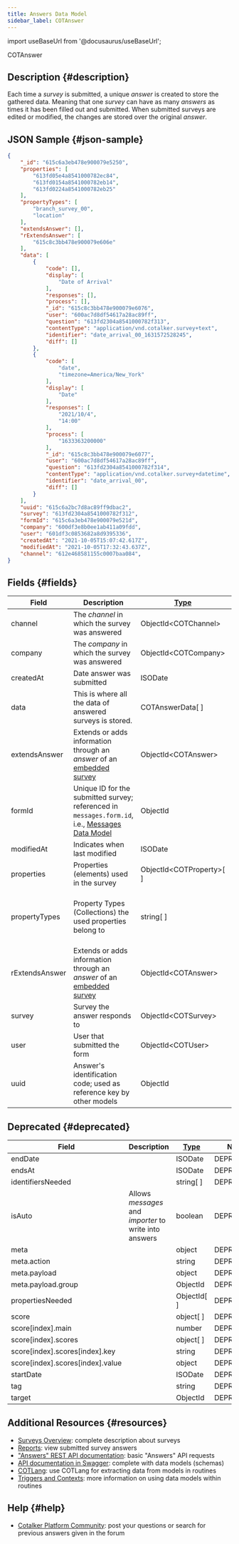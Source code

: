 ```yaml
---
title: Answers Data Model
sidebar_label: COTAnswer
---
```

import useBaseUrl from '@docusaurus/useBaseUrl'; 

<span className="hero__subtitle">COTAnswer</span>

## Description {#description}

Each time a _survey_ is submitted, a unique _answer_ is created to store the gathered data. Meaning that one _survey_ can have as many _answers_ as times it has been filled out and submitted. When submitted surveys are edited or modified, the changes are stored over the original _answer_.

## JSON Sample {#json-sample}
```json
{
    "_id": "615c6a3eb478e900079e5250",
    "properties": [
        "613fd05e4a8541000782ec84",
        "613fd0154a8541000782eb14",
        "613fd0224a8541000782eb25"
    ],
    "propertyTypes": [
        "branch_survey_00",
        "location"
    ],
    "extendsAnswer": [],
    "rExtendsAnswer": [
        "615c8c3bb478e900079e606e"
    ],
    "data": [
        {
            "code": [],
            "display": [
                "Date of Arrival"
            ],
            "responses": [],
            "process": [],
            "_id": "615c8c3bb478e900079e6076",
            "user": "600ac7d8df54617a28ac89ff",
            "question": "613fd2304a8541000782f313",
            "contentType": "application/vnd.cotalker.survey+text",
            "identifier": "date_arrival_00_1631572528245",
            "diff": []
        },
        {
            "code": [
                "date",
                "timezone=America/New_York"
            ],
            "display": [
                "Date"
            ],
            "responses": [
                "2021/10/4",
                "14:00"
            ],
            "process": [
                "1633363200000"
            ],
            "_id": "615c8c3bb478e900079e6077",
            "user": "600ac7d8df54617a28ac89ff",
            "question": "613fd2304a8541000782f314",
            "contentType": "application/vnd.cotalker.survey+datetime",
            "identifier": "date_arrival_00",
            "diff": []
        }
    ],
    "uuid": "615c6a2bc7d8ac89ff9dbac2",
    "survey": "613fd2304a8541000782f312",
    "formId": "615c6a3eb478e900079e521d",
    "company": "600df3e8b0ee1ab411a09fdd",
    "user": "601df3c0853682a8d9395336",
    "createdAt": "2021-10-05T15:07:42.617Z",
    "modifiedAt": "2021-10-05T17:32:43.637Z",
    "channel": "612e468581155c0007baa084",
}
```



## Fields {#fields}

| Field | Description | [Type](/docs/documentation/models/overview_model#data-types) | Notes |
| ---- | ---- | ---- | ---- |
| channel | The _channel_ in which the survey was answered | ObjectId<COTChannel\> | [Channel Data Model](/docs/documentation/models/communication/model_channels)
| company | The _company_ in which the survey was answered | ObjectId<COTCompany\> | [Companies Data Model](/docs/documentation/models/model_company)
| createdAt | Date answer was submitted | ISODate | YYYY-MM-DDTHH:mm:ss.SSSZ
| data | This is where all the data of answered surveys is stored. | COTAnswerData[ ] | [Answer Data Data Model](/docs/documentation/models/surveys/model_answer_data)
| extendsAnswer | Extends or adds information through an _answer_ of an [embedded survey](/docs/documentation/admin/survey/components/survey) | ObjectId<COTAnswer\> | Superseded by `answers.rExtendsAnswer` |
| formId | Unique ID for the submitted survey; referenced in `messages.form.id`, i.e., [Messages Data Model](/docs/documentation/models/communication/model_messages) | ObjectId | |
| modifiedAt | Indicates when last modified | ISODate | YYYY-MM-DDTHH:mm:ss.SSSZ
| properties | Properties (elements) used in the survey | ObjectId<COTProperty\>[ ] | See [Properties Data Model](/docs/documentation/models/databases/model_properties)
| propertyTypes | Property Types (Collections) the used properties belong to | string[ ] | Strings refer to property types' identifier name: `propertyType.code`. See [Property Types Data Model](/docs/documentation/models/databases/model_propertytypes)
| rExtendsAnswer | Extends or adds information through an _answer_ of an [embedded survey](/docs/documentation/admin/survey/components/survey) | ObjectId<COTAnswer\> | 
| survey | Survey the answer responds to | ObjectId<COTSurvey\> | See [Survey Data Model](/docs/documentation/models/surveys/model_surveys)
| user | User that submitted the form | ObjectId<COTUser\> | See [Users Data Model](/docs/documentation/models/users/model_users)
| uuid | Answer's identification code; used as reference key by other models | ObjectId | System generated code |


## Deprecated {#deprecated}

| Field | Description | [Type](/docs/documentation/models/overview_model#data-types) | Notes |
| ---- | ---- | ---- | ---- |
| endDate | | ISODate | DEPRECATED
| endsAt | | ISODate | DEPRECATED
| identifiersNeeded | | string[ ] | DEPRECATED
| isAuto | Allows _messages_ and _importer_ to write into answers | boolean | DEPRECATED
| meta | | object | DEPRECATED
| meta.action | | string | DEPRECATED
| meta.payload | | object | DEPRECATED
| meta.payload.group | | ObjectId | DEPRECATED
| propertiesNeeded | | ObjectId[ ] | DEPRECATED
| score | | object[ ] | DEPRECATED
| score[index].main | | number | DEPRECATED
| score[index].scores | | object[ ] | DEPRECATED
| score[index].scores[index].key | | string | DEPRECATED
| score[index].scores[index].value | | object | DEPRECATED
| startDate | | ISODate | DEPRECATED
| tag | | string | DEPRECATED
| target | | ObjectId | DEPRECATED

## Additional Resources {#resources}

- [Surveys Overview](/docs/documentation/admin/survey/survey_overview): complete description about surveys
- [Reports](/docs/documentation/client/reports): view submitted survey answers 
- ["Answers" REST API documentation](/docs/documentation/api/surveys/answers): basic "Answers" API requests
- [API documentation in Swagger](https://www.cotalker.com/swagger/core/?key=woubtjf4olr0t4zgutuwn6scbcm6hd3qh1cgl5obmohpbm3mfublnwcvv67lodgjvd3h86s9ppshtvmf95gepsqh6nizq9liu7f): complete with data models (schemas)
- [COTLang](/docs/documentation/automation/admin_cotlang): use COTLang for extracting data from models in routines
- [Triggers and Contexts](/docs/documentation/automation/triggers_and_contexts): more information on using data models within routines

## Help {#help}

- [Cotalker Platform Community](https://github.com/Cotalker/documentation/discussions): post your questions or search for previous answers given in the forum
